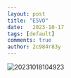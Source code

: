 ```yaml
---
layout: post
title: "ESVO"
date:   2023-10-17
tags: [default]
comments: true
author: 2c984r83y
---
```


![20231018104923](https://raw.githubusercontent.com/2c984r83y/2c984r83y.github.io/main/images/20231018104923.png)